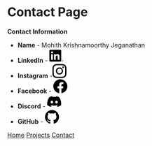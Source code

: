 # Contact Page

**Contact Information**

- **Name** - Mohith Krishnamoorthy Jeganathan
- **LinkedIn** - ![LinkedIn](images/linkedin.png) 
- **Instagram** -![Instagram](images/instagram.png) 
- **Facebook** - ![Facebook](images/facebook.png) 
- **Discord** - ![Discord](images/discord.png) 
- **GitHub** - ![GitHub](images/github.png) 

[Home](index.markdown)
[Projects](projects.markdown)
[Contact](contact.markdown)